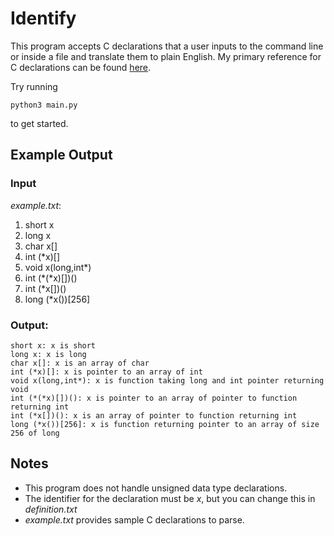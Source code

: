 # Identify 
This program accepts C declarations that a user inputs to the command line 
or inside a file and translate them to plain English.
My primary reference for C declarations can be found [here](https://parrt.cs.usfca.edu/doc/how-to-read-C-declarations.html). 
<p>Try running
    
    python3 main.py

to get started.</p>

## Example Output

### Input
*example.txt*:
  1. short x                                                                          
  2. long x                                                                           
  3. char x[]                                                                         
  4. int (\*x)[]                                                                       
  5. void x(long,int\*)                                                                
  6. int (\*(\*x)[])() 
  7. int (\*x[])()                                                                     
  8. long (\*x())[256]

### Output:
`short x: x is short`  
`long x: x is long`  
`char x[]: x is an array of char`  
`int (*x)[]: x is pointer to an array of int`  
`void x(long,int*): x is function taking long and int pointer returning void`  
`int (*(*x)[])(): x is pointer to an array of pointer to function returning int`  
`int (*x[])(): x is an array of pointer to function returning int`  
`long (*x())[256]: x is function returning pointer to an array of size 256 of long`  

## Notes 
 - This program does not handle unsigned data type declarations.
 - The identifier for the declaration must be *x*, but you can change this in *definition.txt*
 - *example.txt* provides sample C declarations to parse.
